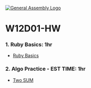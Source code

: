 [![General Assembly Logo](https://camo.githubusercontent.com/1a91b05b8f4d44b5bbfb83abac2b0996d8e26c92/687474703a2f2f692e696d6775722e636f6d2f6b6538555354712e706e67)](https://generalassemb.ly)
# W12D01-HW

### 1. Ruby Basics: 1hr
- [Ruby Basics](./rubybasics.md)

### 2. Algo Practice - EST TIME: 1hr
- [Two SUM](./ALGO.MD)
